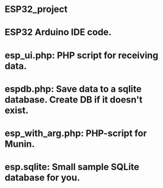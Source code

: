 # ESP32_project
# ESP32 Arduino IDE code.
# esp_ui.php: PHP script for receiving data.
# espdb.php: Save data to a sqlite database. Create DB if it doesn't exist.
# esp_with_arg.php: PHP-script for Munin.
# esp.sqlite: Small sample SQLite database for you.
